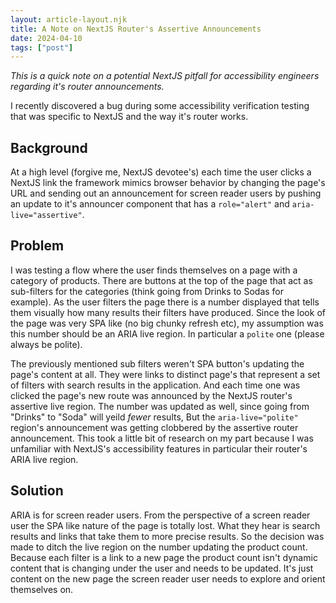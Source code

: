```yaml
---
layout: article-layout.njk
title: A Note on NextJS Router's Assertive Announcements 
date: 2024-04-10
tags: ["post"]
---
```


_This is a quick note on a potential NextJS pitfall for accessibility engineers
regarding it's router announcements._ 

I recently discovered a bug during some accessibility verification testing that
was specific to NextJS and the way it's router works. 

## Background
At a high level (forgive me, NextJS devotee's) each time the user clicks a NextJS link the framework mimics browser behavior by changing the page's URL and sending out an
announcement for screen reader users by pushing an update to it's announcer
component that has a `role="alert"` and `aria-live="assertive"`. 

## Problem
I was testing a flow where the user finds themselves on a page with a category
of products. There are buttons at the top of the page that act as sub-filters
for the categories (think going from Drinks to Sodas for example). As the user
filters the page there is a number displayed that tells them visually how many
results their filters have produced. Since the look of the page was very SPA
like (no big chunky refresh etc), my assumption was this number should be an
ARIA live region. In particular a `polite` one (please always be polite). 

The previously mentioned sub filters weren't SPA button's updating the page's
content at all. They were links to distinct page's that represent a set of
filters with search results in the application. And each time one was clicked
the page's new route was announced by the NextJS router's assertive live region. The number was updated as well, since going from "Drinks" to "Soda" will yeild _fewer_ results, But the `aria-live="polite"` region's announcement was getting clobbered by the assertive router announcement. This took a little bit of research on my part because I was unfamiliar with NextJS's accessibility features in particular their router's ARIA live region.

## Solution

ARIA is for screen reader users. From the perspective of a screen reader user
the SPA like nature of the page is totally lost. What they hear is search
results and links that take them to more precise results. So the decision was
made to ditch the live region on the number updating the product count. Because
each filter is a link to a new page the product count isn't dynamic content that
is changing under the user and needs to be updated. It's just content on the new
page the screen reader user needs to explore and orient themselves on.
